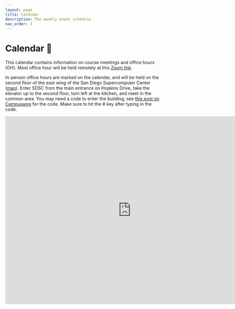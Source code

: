 ```yaml
---
layout: page
title: Calendar
description: The weekly event schedule.
nav_order: 3
---
```


# Calendar 📅

This calendar contains information on course meetings and office hours (OH). Most office hour will be held remotely at this [Zoom link](https://ucsd.zoom.us/j/91995392966?pwd=M0RGN0t6U21qb0ZLNkMzRHF0QU55UT09). 

In-person office hours are marked on the calendar, and will be held on the second floor of the east wing of the San Diego Supercomputer Center ([map](https://g.page/SDSC_UCSanDiego?share)). Enter SDSC from the main entrance on Hopkins Drive, take the elevator up to the second floor, turn left at the kitchen, and meet in the common area. You may need a code to enter the building; see [this post on Campuswire](https://campuswire.com/c/G9E47CE15/feed/1) for the code. Make sure to hit the # key after typing in the code.

<iframe src="https://calendar.google.com/calendar/embed?src=4drs890r7dt1fqa11k0cvltpus%40group.calendar.google.com&ctz=America%2FLos_Angeles" style="border: 0" width="800" height="600" frameborder="0" scrolling="no"></iframe>
